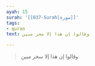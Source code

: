 ```yaml
---
ayah: 15
surah: '[[037-Surah|سورة]]'
tags:
- quran
text: وقالوا إن هذا إلا سحر مبين

---
```

> وقالوا إن هذا إلا سحر مبين
